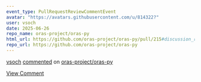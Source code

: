 ```yaml
---
event_type: PullRequestReviewCommentEvent
avatar: "https://avatars.githubusercontent.com/u/814322?"
user: vsoch
date: 2025-06-26
repo_name: oras-project/oras-py
html_url: https://github.com/oras-project/oras-py/pull/215#discussion_r2169121813
repo_url: https://github.com/oras-project/oras-py
---
```


<a href='https://github.com/vsoch' target='_blank'>vsoch</a> <a href='https://github.com/oras-project/oras-py/pull/215#discussion_r2169121813' target='_blank'>commented</a> on <a href='https://github.com/oras-project/oras-py' target='_blank'>oras-project/oras-py</a>

<a href='https://github.com/oras-project/oras-py/pull/215#discussion_r2169121813' target='_blank'>View Comment</a>